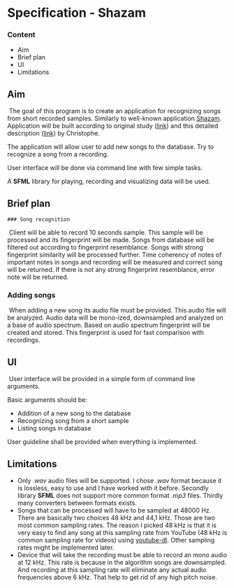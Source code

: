 # Specification - Shazam

### Content

- Aim
- Brief plan
- UI
- Limitations

## Aim

​	The goal of this program is to create an application for recognizing songs from short recorded samples. Similarly to well-known application [Shazam](https://www.shazam.com/). Application will be built according to original study ([link](https://www.ee.columbia.edu/~dpwe/papers/Wang03-shazam.pdf?fbclid=IwAR2hsjAncsqC3_nHGOBbKnW0LbqX3N746fpFQDf6YZWBEUxCuLyQ2uDf_bg)) and this detailed description ([link](http://coding-geek.com/how-shazam-works/?fbclid=IwAR3uaZ6CEX4SERxA8si0ACyoX41TmX8VgHpkvJd96TpYXFHheaU2VhovzQk)) by Christophe.

The application will allow user to add new songs to the database. Try to recognize a song from a recording. 

User interface will be done via command line with few simple tasks.

A **SFML** library for playing, recording and visualizing data will be used.

## Brief plan

	### Song recognition

​	Client will be able to record 10 seconds sample. This sample will be processed and its fingerprint will be made. Songs from database will be filtered out according to fingerprint resemblance. Songs  with strong fingerprint similarity will be processed further. Time coherency of notes of important notes in songs and recording will be measured and correct song will be returned. If there is not any strong fingerprint resemblance, error note will be returned.

### Adding songs

​	When adding a new song its audio file must be provided. This audio file will be analyzed. Audio data will be mono-ized, downsampled and analyzed on a base of audio spectrum. Based on audio spectrum fingerprint will be created and stored. This fingerprint is used for fast comparison with recordings.

## UI

​	User interface will be provided in a simple form of command line arguments. 

Basic arguments should be:

- Addition of a new song to the database
- Recognizing song from a short sample
- Listing songs in database

User guideline shall be provided when everything is implemented.

## Limitations

- Only *.wav* audio files will be supported. I chose *.wav* format because it is lossless, easy to use and I have worked with it before. Secondly library **SFML** does not support more common format *.mp3* files. Thirdly many converters between formats exists.
- Songs that can be processed will have to be sampled at 48000 Hz. There are basically two choices 48 kHz and 44,1 kHz. Those are two most common sampling rates. The reason I picked 48 kHz is that it is very easy to find any song at this sampling rate from YouTube (48 kHz is common sampling rate for videos) using [youtube-dl](https://youtube-dl.org/). Other sampling rates might be implemented later.
- Device that will take the recording must be able to record an mono audio at 12 kHz. This rate is because in the algorithm songs are downsampled. And recording at this sampling rate will eliminate any actual audio frequencies above 6 kHz. That help to get rid of any high pitch noise.